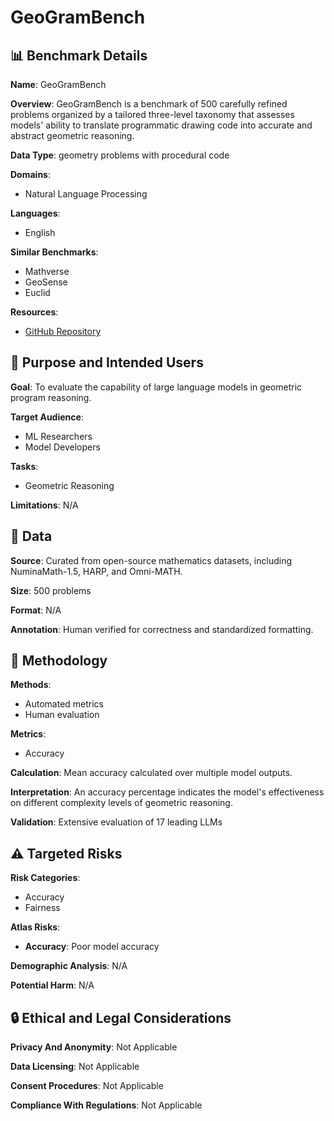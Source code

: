 # GeoGramBench

## 📊 Benchmark Details

**Name**: GeoGramBench

**Overview**: GeoGramBench is a benchmark of 500 carefully refined problems organized by a tailored three-level taxonomy that assesses models' ability to translate programmatic drawing code into accurate and abstract geometric reasoning.

**Data Type**: geometry problems with procedural code

**Domains**:
- Natural Language Processing

**Languages**:
- English

**Similar Benchmarks**:
- Mathverse
- GeoSense
- Euclid

**Resources**:
- [GitHub Repository](https://github.com/LiAuto-DSR/GeoGramBench)

## 🎯 Purpose and Intended Users

**Goal**: To evaluate the capability of large language models in geometric program reasoning.

**Target Audience**:
- ML Researchers
- Model Developers

**Tasks**:
- Geometric Reasoning

**Limitations**: N/A

## 💾 Data

**Source**: Curated from open-source mathematics datasets, including NuminaMath-1.5, HARP, and Omni-MATH.

**Size**: 500 problems

**Format**: N/A

**Annotation**: Human verified for correctness and standardized formatting.

## 🔬 Methodology

**Methods**:
- Automated metrics
- Human evaluation

**Metrics**:
- Accuracy

**Calculation**: Mean accuracy calculated over multiple model outputs.

**Interpretation**: An accuracy percentage indicates the model's effectiveness on different complexity levels of geometric reasoning.

**Validation**: Extensive evaluation of 17 leading LLMs

## ⚠️ Targeted Risks

**Risk Categories**:
- Accuracy
- Fairness

**Atlas Risks**:
- **Accuracy**: Poor model accuracy

**Demographic Analysis**: N/A

**Potential Harm**: N/A

## 🔒 Ethical and Legal Considerations

**Privacy And Anonymity**: Not Applicable

**Data Licensing**: Not Applicable

**Consent Procedures**: Not Applicable

**Compliance With Regulations**: Not Applicable
